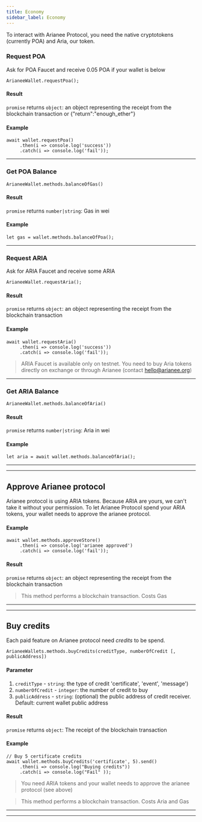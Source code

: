 ```yaml
---
title: Economy
sidebar_label: Economy
---
```


To interact with Arianee Protocol, you need the native cryptotokens (currently POA) and Aria, our token.

### Request POA
Ask for POA Faucet and receive 0.05 POA if your wallet is below
```
ArianeeWallet.requestPoa();
``` 

#### Result
`promise` returns `object`: an object representing the receipt from the blockchain transaction or {"return":"enough_ether"}

#### Example
```
await wallet.requestPoa()
     .then(i => console.log('success'))
     .catch(i => console.log('fail'));
```    
***

### Get POA Balance
```
ArianeeWallet.methods.balanceOfGas()
```
#### Result
`promise` returns `number|string`: Gas in wei

#### Example
```
let gas = wallet.methods.balanceOfPoa();
```    

***

### Request ARIA
Ask for ARIA Faucet and receive some ARIA
```
ArianeeWallet.requestAria();
``` 
#### Result
`promise` returns `object`: an object representing the receipt from the blockchain transaction

#### Example
```
await wallet.requestAria()
     .then(i => console.log('success'))
     .catch(i => console.log('fail'));
```     

>ARIA Faucet is available only on testnet. You need to buy Aria tokens directly on exchange or through Arianee (contact hello@arianee.org)

***

### Get ARIA Balance
```
ArianeeWallet.methods.balanceOfAria()
```
#### Result
`promise` returns `number|string`: Aria in wei


#### Example
```
let aria = await wallet.methods.balanceOfAria();
```    




***
***

## Approve Arianee protocol
Arianee protocol is using ARIA tokens.
Because ARIA are yours, we can't take it without your permission.
To let Arianee Protocol spend your ARIA tokens, your wallet needs to approve the arianee protocol.

#### Example
```
await wallet.methods.approveStore()
     .then(i => console.log('arianee approved')
     .catch(i => console.log('fail')); 
``` 
#### Result
`promise` returns `object`: an object representing the receipt from the blockchain transaction

> This method performs a blockchain transaction. Costs  Gas

***
***

## Buy credits
Each paid feature on Arianee protocol need *credits* to be spend.

```
ArianeeWallets.methods.buyCredits(creditType, numberOfCredit [, publicAddress])
```

#### Parameter
1. `creditType` - `string`:  the type of credit 'certificate', 'event', 'message') 
2. `numberOfCredit` - `integer`:  the number of credit to buy
3. `publicAddress` - `string`: (optional) the public address of credit receiver. Default: current wallet public address

#### Result
`promise` returns `object`: The receipt of the blockchain transaction


#### Example
```
// Buy 5 certificate credits  
await wallet.methods.buyCredits('certificate', 5).send()   
     .then(i => console.log("Buying credits"))
     .catch(i => console.log("Fail" ));
```

> You need ARIA tokens and your wallet needs to approve the arianee protocol (see above)

> This method performs a blockchain transaction. Costs Aria and Gas
***
***


